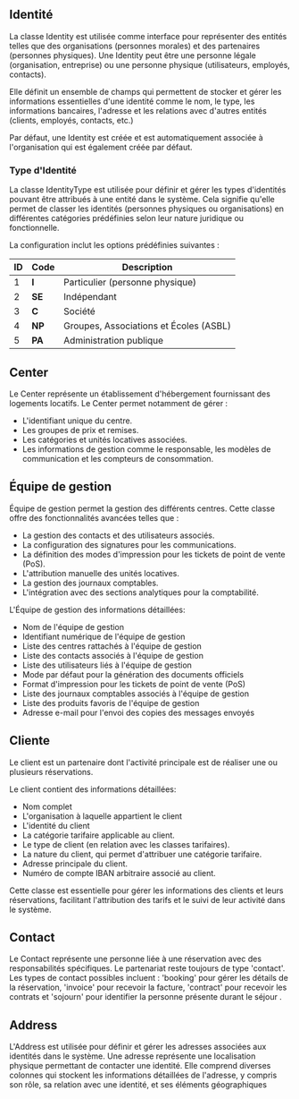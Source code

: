 ## Identité
La classe Identity est utilisée comme interface pour représenter des entités telles que des organisations (personnes morales) et des partenaires (personnes physiques). Une Identity peut être une personne légale (organisation, entreprise) ou une personne physique (utilisateurs, employés, contacts).

Elle définit un ensemble de champs qui permettent de stocker et gérer les informations essentielles d'une identité comme le nom, le type, les informations bancaires, l'adresse et les relations avec d'autres entités (clients, employés, contacts, etc.)

Par défaut, une Identity est créée et est automatiquement associée à l'organisation qui est également créée par défaut.

### Type d'Identité 
La classe IdentityType est utilisée pour définir et gérer les types d'identités pouvant être attribués à une entité dans le système. Cela signifie qu'elle permet de classer les identités (personnes physiques ou organisations) en différentes catégories prédéfinies selon leur nature juridique ou fonctionnelle.

La configuration inclut les options prédéfinies suivantes :

| **ID** | **Code** | **Description**                              |
|-------|----------|---------------------------------------------|
| 1  | **I**    | Particulier (personne physique)             |
| 2 | **SE**   | Indépendant                                 |
| 3 | **C**    | Société                                     |
| 4 | **NP**   | Groupes, Associations et Écoles (ASBL)      |
| 5 | **PA**   | Administration publique                     |


## Center

Le Center représente un établissement d'hébergement fournissant des logements locatifs. Le Center permet notamment de gérer :

- L'identifiant unique du centre.
- Les groupes de prix et remises.
- Les catégories et unités locatives associées.
- Les informations de gestion comme le responsable, les modèles de communication et les compteurs de consommation.

## Équipe de gestion

Équipe de gestion permet la gestion des différents centres. Cette classe offre des fonctionnalités avancées telles que :  

- La gestion des contacts et des utilisateurs associés.  
- La configuration des signatures pour les communications.  
- La définition des modes d'impression pour les tickets de point de vente (PoS).  
- L'attribution manuelle des unités locatives.  
- La gestion des journaux comptables.  
- L'intégration avec des sections analytiques pour la comptabilité.  

L'Équipe de gestion des informations détaillées:

- Nom de l'équipe de gestion  
- Identifiant numérique de l'équipe de gestion  
- Liste des centres rattachés à l'équipe de gestion  
- Liste des contacts associés à l'équipe de gestion  
- Liste des utilisateurs liés à l'équipe de gestion  
- Mode par défaut pour la génération des documents officiels  
- Format d'impression pour les tickets de point de vente (PoS)  
- Liste des journaux comptables associés à l'équipe de gestion  
- Liste des produits favoris de l'équipe de gestion  
- Adresse e-mail pour l'envoi des copies des messages envoyés  


## Cliente

Le client est un partenaire dont l'activité principale est de réaliser une ou plusieurs réservations. 

Le client contient des informations détaillées:

- Nom complet
- L'organisation à laquelle appartient le client
- L'identité du client
- La catégorie tarifaire applicable au client.
- Le type de client (en relation avec les classes tarifaires).
- La nature du client, qui permet d'attribuer une catégorie tarifaire.
- Adresse principale du client.
- Numéro de compte IBAN arbitraire associé au client.

Cette classe est essentielle pour gérer les informations des clients et leurs réservations, facilitant l'attribution des tarifs et le suivi de leur activité dans le système.

## Contact
Le Contact représente une personne liée à une réservation avec des responsabilités spécifiques. Le partenariat reste toujours de type 'contact'. Les types de contact possibles incluent : 'booking' pour gérer les détails de la réservation, 'invoice' pour recevoir la facture, 'contract' pour recevoir les contrats et 'sojourn' pour identifier la personne présente durant le séjour .

## Address
L'Address est utilisée pour définir et gérer les adresses associées aux identités dans le système. Une adresse représente une localisation physique permettant de contacter une identité. Elle comprend diverses colonnes qui stockent les informations détaillées de l'adresse, y compris son rôle, sa relation avec une identité, et ses éléments géographiques


